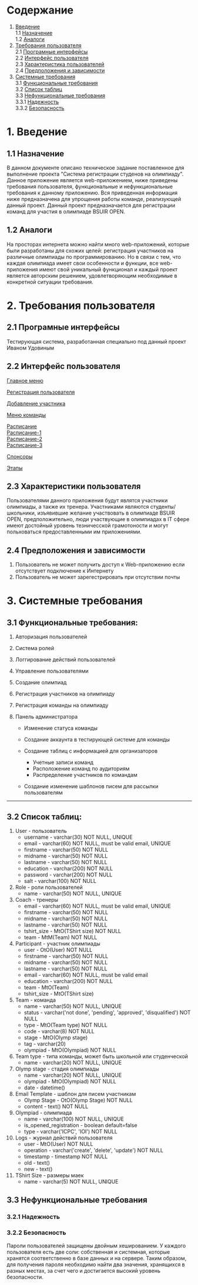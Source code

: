 # Содержание
1. [Введение](#intro)  
  1.1 [Назначение](#appoi)  
  1.2 [Аналоги](#analogs)
2. [Требования пользователя](#user_requirements)  
   2.1 [Програмные интерфейсы](#program_interfaces)  
   2.2 [Интерфейс пользователя](#user_interface)  
   2.3 [Характеристика пользователей](#user_config)  
   2.4 [Предположения и зависимости](#dependencies)    
4. [Системные требования](#system_requirements)  
  3.1 [Функциональные требования](#functional_requirements)  
  3.2 [Список таблиц](#list_of_tables)  
  3.3 [Нефункциональные требования](#nonfunctional_requirements)  
      3.3.1 [Надежность](#reliability)  
      3.3.2 [Безопасность](#safety)


# 1. Введение

<a name="intro"/>

## 1.1 Назначение

<a name="appoi"/>
В данном документе описано техническое задание поставленное для выполнение проекта "Система регистрации студенов на олимпиаду". Данное приложение является web-приложением, ниже приведены требования пользователя, функциональные и нефункциональные требования к данному приложению. Вся приведенная информация ниже предназначена для упрощения работы команде, реализующей данный проект.
Данный проект предназначается для регистрации команд для участия в олимпиаде BSUIR OPEN. 

## 1.2 Аналоги

<a name="analogs"/>
На просторах интернета можно найти много web-приложений, которые были разработаны для схожих целей: регистрация участников на различные олимпиады по программированию. Но в связи с тем, что каждая олимпиада имеет свои особенности и функции, все web-приложения имеют свой уникальный функционал и каждый проект является авторским решением, удовлетворяющим необходимые в конкретной ситуации требования.

# 2. Требования пользователя 

 <a name="user_requirements"/>

## 2.1 Програмные интерфейсы 

 <a name="program_interfaces"/>

Тестирующая система, разработанная специально под данный проект Иваном Удовиным 

## 2.2 Интерфейс пользователя 

<a name="user_interface"/>

[Главное меню](https://github.com/Jlomka1222/acmbsuir/blob/main/Mocups/MainPage.png)  


[Регистрация пользователя](https://github.com/Jlomka1222/acmbsuir/blob/main/Mocups/SignUp.png)  

[Добавление участника](https://github.com/Jlomka1222/acmbsuir/blob/main/Mocups/AddUserToUser.png)  

[Меню команды](https://github.com/Jlomka1222/acmbsuir/blob/main/Mocups/AddUserToUser-1.png)  

[Расписание](https://github.com/Jlomka1222/acmbsuir/blob/main/Mocups/Schedule.png)  
[Расписание-1](https://github.com/Jlomka1222/acmbsuir/blob/main/Mocups/Schedule-1.png)  
[Расписание-2](https://github.com/Jlomka1222/acmbsuir/blob/main/Mocups/Schedule-2.png)  
[Расписание-3](https://github.com/Jlomka1222/acmbsuir/blob/main/Mocups/Schedule-3.png)  

[Спонсоры](https://github.com/Jlomka1222/acmbsuir/blob/main/Mocups/Sponsor.png)

[Этапы](https://github.com/Jlomka1222/acmbsuir/blob/main/Mocups/Stages.png)


## 2.3 Характеристики пользователя 

<a name="user_config"/>
Пользователями данного приложения будут являтся участники олимпиады, а также их тренера. Участниками являются студенты/школьники, изъявившие желание участвовать в олимпиаде BSUIR OPEN, предположительно, люди участвующие в олимпиадах в IT сфере имеют достойный уровень тезничесской грамотоности и могут польховаться предоставленными им приложениями. 
 
## 2.4 Предположения и зависимости 

 <a name="dependencies"/>
 
1. Пользователь не может получить доступ к Web-приложению если отсутствует подключение к Интернету   
2. Пользователь не может зарегестрировать при отсутствии почты 

# 3. Системные требования  

<a name="system_requirements"/>  

## 3.1 Функциональные требования:    

<a name="functional_requirements"/>  

1. Авторизация пользователей
2. Система ролей
3. Логгирование действий пользователей
4. Управление пользователями
5. Создание олимпиад
6. Регистрация участников на олимпиаду
7. Регистрация команды на олимпиаду
8. Панель администратора

    - Изменение статуса команды
    - Создание аккаунта в тестирующей системе для команды
    - Создание таблиц с информацией для организаторов

        - Учетные записи команд
        - Расположение команд по аудиториям
        - Распределение участников по командам

    - Создание изменение шаблонов писем для рассылки пользователям  

---  
  
## 3.2 Список таблиц:  

<a name="list_of_tables"/>

1. User - пользователь
    - username - varchar(30) NOT NULL, UNIQUE
    - email - varchar(60) NOT NULL, must be valid email, UNIQUE
    - firstname - varchar(50) NOT NULL
    - midname - varchar(50) NOT NULL
    - lastname - varchar(50) NOT NULL
    - education - varchar(200) NOT NULL
    - password - varchar(200) NOT NULL
    - salt - varchar(100) NOT NULL
2. Role - роли пользователей
    - name - varchar(50) NOT NULL, UNIQUE
3. Coach - тренеры 
    - email - varchar(60) NOT NULL, must be valid email, UNIQUE
    - firstname - varchar(50) NOT NULL
    - midname - varchar(50) NOT NULL
    - lastname - varchar(50) NOT NULL
    - tshirt_size - MtO(TShirt size) NOT NULL
    - team - MtM(Team) NOT NULL
4. Participant - участник олимпиады
    - user - OtO(User) NOT NULL
    - firstname - varchar(50) NOT NULL 
    - midname - varchar(50) NOT NULL
    - lastname - varchar(50) NOT NULL
    - email - varchar(60) NOT NULL, must be valid email
    - education - varchar(200) NOT NULL
    - team - MtO(Team)
    - tshirt_size - MtO(TShirt size)
5. Team - команда
    - name - varchar(50) NOT NULL, UNIQUE
    - status - varchar('not done', 'pending', 'approved', 'disqualified') NOT NULL
    - type - MtO(Team type) NOT NULL
    - code - varchar(8) NOT NULL
    - stage - MtO(Olymp stage)
    - tag - varchar(20)
    - olympiad - MtO(Olympiad) NOT NULL
6. Team type - типа команды, может быть школьной или студенческой
    - name - varchar(20) NOT NULL, UNIQUE
7. Olymp stage - стадия олимпиады
    - name - varchar(20) NOT NULL, UNIQUE
    - olympiad - MtO(Olympiad) NOT NULL
    - date - datetime()
8. Email Template - шаблон для писем участникам
    - Olymp Stage - OtO(Olymp Stage) NOT NULL
    - content - text() NOT NULL
9. Olympiad - олимпиада
    - name - varchar(100) NOT NULL, UNIQUE
    - is_opened_registration - boolean default=false
    - type - varchar('ICPC', 'IOI') NOT NULL
10. Logs - журнал действий пользователя
    - user - MtO(User) NOT NULL
    - operation - varchar('create', 'delete', 'update') NOT NULL
    - timestamp - timestamp NOT NULL
    - old - text()
    - new - text()
11. TShirt Size - размеры маек
    - name - varchar(5) NOT NULL, UNIQUE

## 3.3 Нефункциональные требования

<a name="nonfunctional_requirements"/>

### 3.2.1 Надежность  

<a name="reliability"/>  

### 3.2.2 Безопасность  

<a name="safety"/>  

Пароли пользователей защищены двойным хешированием. У каждого пользователя есть две соли: собственная и системная, которые хранятся соответственно в базе данных и на сервере. Таким образом, для получения пароля необходимо найти два значения, хранящихся в разных местах, за счет чего и достигается высокий уровень безопасности.
